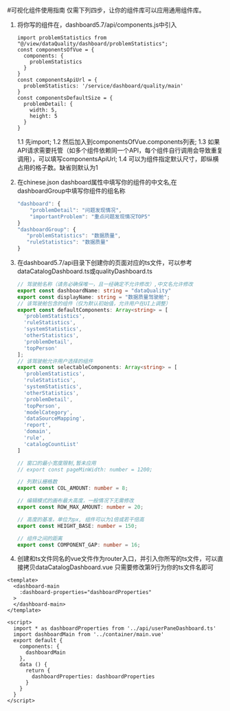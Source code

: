 #可视化组件使用指南
仅需下列四步，让你的组件库可以应用通用组件库。
1. 将你写的组件在，dashboard5.7/api/components.js中引入
    ```
    import problemStatistics from "@/view/dataQuality/dashboard/problemStatistics";
    const componentsOfVue = {
      components: {
        problemStatistics
      }
    }
    const componentsApiUrl = {
      problemStatistics: '/service/dashboard/quality/main'
    }
    const componentsDefaultSize = {
      problemDetail: {
        width: 5,
        height: 5
      }
    }
    ```
    1.1 先import; 
    1.2 然后加入到componentsOfVue.components列表;
    1.3 如果API请求需要托管（如多个组件依赖同一个API，每个组件自行调用会导致重复调用），可以填写componentsApiUrl;
    1.4 可以为组件指定默认尺寸，即纵横占用的格子数。缺省则默认为1

2. 在chinese.json dashboard属性中填写你的组件的中文名,在dashboardGroup中填写你组件的组名称
    ```typescript
    "dashboard": {
        "problemDetail": "问题发现情况",
        "importantProblem": "重点问题发现情况TOP5"
    }
   "dashboardGroup": {
       "problemStatistics": "数据质量",
       "ruleStatistics": "数据质量"
   }
    ```

3. 在dashboard5.7/api目录下创建你的页面对应的ts文件，可以参考dataCatalogDashboard.ts或qualityDashboard.ts

    ```typescript
    // 驾驶舱名称（请务必确保唯一，且一经确定不允许修改）,中文名允许修改
    export const dashboardName: string = "dataQuality"
    export const displayName: string = "数据质量驾驶舱";
    // 该驾驶舱包含的组件（仅为默认初始值，允许用户在UI上调整）
    export const defaultComponents: Array<string> = [
      'problemStatistics',
      'ruleStatistics',
      'systemStatistics',
      'otherStatistics',
      'problemDetail',
      'topPerson'
    ];
    // 该驾驶舱允许用户选择的组件
    export const selectableComponents: Array<string> = [
      'problemStatistics',
      'ruleStatistics',
      'systemStatistics',
      'otherStatistics',
      'problemDetail',
      'topPerson',
      'modelCategory',
      'dataSourceMapping',
      'report',
      'domain',
      'rule',
      'catalogCountList'
    ]
    
    // 窗口的最小宽度限制,暂未应用
    // export const pageMinWidth: number = 1200;
    
    // 列默认栅格数
    export const COL_AMOUNT: number = 8;
    
    // 编辑模式的画布最大高度，一般情况下无需修改
    export const ROW_MAX_AMOUNT: number = 20;
    
    // 高度的基准，单位为px, 组件可以为1倍或若干倍高
    export const HEIGHT_BASE: number = 150;
    
    // 组件之间的距离
    export const COMPONENT_GAP: number = 16;
    
    ```

4. 创建和ts文件同名的vue文件作为router入口，并引入你所写的ts文件，可以直接拷贝dataCatalogDashboard.vue
只需要修改第9行为你的ts文件名即可
```
<template>
  <dashboard-main
    :dashboard-properties="dashboardProperties"
  >
  </dashboard-main>
</template>

<script>
  import * as dashboardProperties from '../api/userPaneDashboard.ts'
  import dashboardMain from '../container/main.vue'
  export default {
    components: {
      dashboardMain
    },
    data () {
      return {
        dashboardProperties: dashboardProperties
      }
    }
  }
</script>
```

